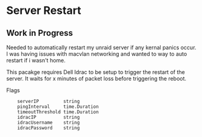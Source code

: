 # Server Restart

## Work in Progress

Needed to automatically restart my unraid server if any kernal panics occur. I was having issues with macvlan networking  and wanted to way to auto restart if i wasn't home. 

This pacakge requires Dell Idrac to be setup to trigger the restart of the server. It waits for x minutes of packet loss before triggering the reboot. 

Flags

```
	serverIP         string
	pingInterval     time.Duration
	timeoutThreshold time.Duration
	idracIP          string
	idracUsername    string
	idracPassword    string
```

